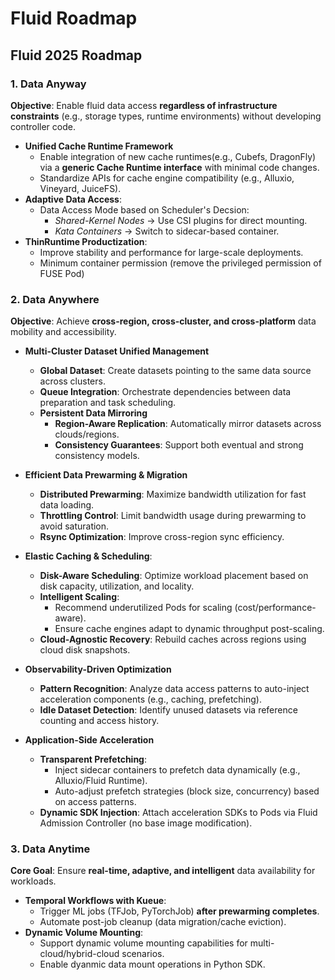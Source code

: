 # Fluid Roadmap

## Fluid 2025 Roadmap

### **1. Data Anyway**  
**Objective**: Enable fluid data access **regardless of infrastructure constraints** (e.g., storage types, runtime environments) without developing controller code.

- **Unified Cache Runtime Framework**  
  - Enable integration of new cache runtimes(e.g., Cubefs, DragonFly) via a **generic Cache Runtime interface** with minimal code changes.    
  - Standardize APIs for cache engine compatibility (e.g., Alluxio, Vineyard, JuiceFS).  
- **Adaptive Data Access**:  
  - Data Access Mode based on Scheduler's Decsion:  
    - *Shared-Kernel Nodes* → Use CSI plugins for direct mounting.  
    - *Kata Containers* → Switch to sidecar-based container. 
- **ThinRuntime Productization**:  
  - Improve stability and performance for large-scale deployments.  
  - Minimum container permission (remove the privileged permission of FUSE Pod)


### **2. Data Anywhere**  
**Objective**: Achieve **cross-region, cross-cluster, and cross-platform** data mobility and accessibility.  

- **Multi-Cluster Dataset Unified Management**  
  - **Global Dataset**: Create datasets pointing to the same data source across clusters.  
  - **Queue Integration**: Orchestrate dependencies between data preparation and task scheduling.  
  - **Persistent Data Mirroring**  
    - **Region-Aware Replication**: Automatically mirror datasets across clouds/regions.  
    - **Consistency Guarantees**: Support both eventual and strong consistency models.  

- **Efficient Data Prewarming & Migration**  
  - **Distributed Prewarming**: Maximize bandwidth utilization for fast data loading.  
  - **Throttling Control**: Limit bandwidth usage during prewarming to avoid saturation.  
  - **Rsync Optimization**: Improve cross-region sync efficiency.  

- **Elastic Caching & Scheduling**:  
  - **Disk-Aware Scheduling**: Optimize workload placement based on disk capacity, utilization, and locality.  
  - **Intelligent Scaling**:  
    - Recommend underutilized Pods for scaling (cost/performance-aware).  
    - Ensure cache engines adapt to dynamic throughput post-scaling.  
  - **Cloud-Agnostic Recovery**: Rebuild caches across regions using cloud disk snapshots.  

- **Observability-Driven Optimization**  
  - **Pattern Recognition**: Analyze data access patterns to auto-inject acceleration components (e.g., caching, prefetching).  
  - **Idle Dataset Detection**: Identify unused datasets via reference counting and access history.  

- **Application-Side Acceleration**  
  - **Transparent Prefetching**:  
    - Inject sidecar containers to prefetch data dynamically (e.g., Alluxio/Fluid Runtime).  
    - Auto-adjust prefetch strategies (block size, concurrency) based on access patterns.  
  - **Dynamic SDK Injection**: Attach acceleration SDKs to Pods via Fluid Admission Controller (no base image modification).  


### **3. Data Anytime**  
**Core Goal**: Ensure **real-time, adaptive, and intelligent** data availability for workloads.  

- **Temporal Workflows with Kueue**:  
  - Trigger ML jobs (TFJob, PyTorchJob) **after prewarming completes**.  
  - Automate post-job cleanup (data migration/cache eviction).  
- **Dynamic Volume Mounting**:  
  - Support dynamic volume mounting capabilities for multi-cloud/hybrid-cloud scenarios.  
  - Enable dyanmic data mount operations in Python SDK. 


